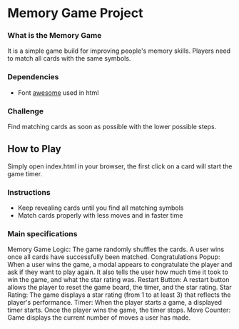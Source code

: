 # Memory Game Project

### What is the Memory Game
It is a simple game build for improving people's memory skills. Players need to match all cards with the same symbols.

### Dependencies
- Font [awesome](http://fontawesome.com) used in html

### Challenge
Find matching cards as soon as possible with the lower possible steps.

## How to Play
Simply open index.html in your browser, the first click on a card will start the game timer.

### Instructions
- Keep revealing cards until you find all matching symbols
- Match cards properly with less moves and in faster time

### Main specifications

Memory Game Logic: The game randomly shuffles the cards. A user wins once all cards have successfully been matched.
Congratulations Popup: When a user wins the game, a modal appears to congratulate the player and ask if they want to play again. It also tells the user how much time it took to win the game, and what the star rating was.
Restart Button: A restart button allows the player to reset the game board, the timer, and the star rating.
Star Rating: The game displays a star rating (from 1 to at least 3) that reflects the player's performance. 
Timer: When the player starts a game, a displayed timer starts. Once the player wins the game, the timer stops.
Move Counter: Game displays the current number of moves a user has made.
